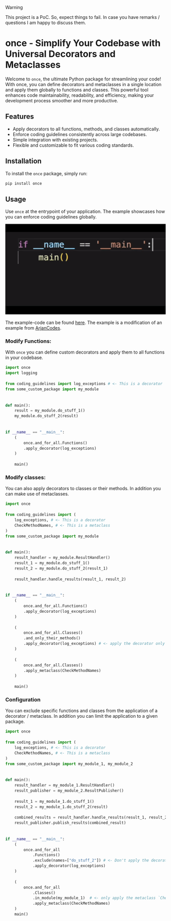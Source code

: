 > [!WARNING]  
> This project is a PoC. So, expect things to fail. In case you have remarks / questions I am happy to discuss them.

# once - Simplify Your Codebase with Universal Decorators and Metaclasses

Welcome to `once`, the ultimate Python package for streamlining your code! With once, you can define decorators and metaclasses in a single location and apply them globally to functions and classes. This powerful tool enhances code maintainability, readability, and efficiency, making your development process smoother and more productive.

## Features

- Apply decorators to all functions, methods, and classes automatically.
- Enforce coding guidelines consistently across large codebases.
- Simple integration with existing projects.
- Flexible and customizable to fit various coding standards.

## Installation

To install the `once` package, simply run:

```sh
pip install once
```

## Usage

Use `once` at the entrypoint of your application. The example showcases how you can enforce coding guidelines globally.

![](./once-demo-ezgif.com-optimize.gif)

The example-code can be found [here](https://github.com/stoney95/once-example). The example is a modification of an example from [ArjanCodes](https://github.com/ArjanCodes/betterpython/tree/main/3%20-%20strategy%20pattern).

### Modify Functions:
With `once` you can define custom decorators and apply them to all functions in your codebase.

```python
import once
import logging

from coding_guidelines import log_exceptions # <- This is a decorator
from some_custom_package import my_module


def main():
    result = my_module.do_stuff_1()
    my_module.do_stuff_2(result)


if __name__ == "__main__":
    (
        once.and_for_all.Functions()
        .apply_decorator(log_exceptions)
    )
    
    main()
```

### Modify classes:
You can also apply decorators to classes or their methods. In addition you can make use of metaclasses.

```python
import once

from coding_guidelines import (
    log_exceptions, # <- This is a decorator
    CheckMethodNames, # <- This is a metaclass
)
from some_custom_package import my_module


def main():
    result_handler = my_module.ResultHandler()
    result_1 = my_module.do_stuff_1()
    result_2 = my_module.do_stuff_2(result_1)

    result_handler.handle_results(result_1, result_2)


if __name__ == "__main__":
    (
        once.and_for_all.Functions()
        .apply_decorator(log_exceptions)
    )

    (
        once.and_for_all.Classes()
        .and_only_their_methods()
        .apply_decorator(log_exceptions) # <- apply the decorator only to the methods and not the class itself
    )

    (
        once.and_for_all.Classes()
        .apply_metaclass(CheckMethodNames)
    )

    main()
```

### Configuration
You can exclude specific functions and classes from the application of a decorator / metaclass. In addition you can limit the application to a given package.

```python
import once

from coding_guidelines import (
    log_exceptions, # <- This is a decorator
    CheckMethodNames, # <- This is a metaclass
)
from some_custom_package import my_module_1, my_module_2


def main():
    result_handler = my_module_1.ResultHandler()
    result_publisher = my_module_2.ResultPublisher()

    result_1 = my_module_1.do_stuff_1()
    result_2 = my_module_1.do_stuff_2(result)

    combined_results = result_handler.handle_results(result_1, result_2)
    result_publisher.publish_results(combined_result)


if __name__ == "__main__":
    (
        once.and_for_all
            .Functions()
            .exclude(names=["do_stuff_2"]) # <- Don't apply the decorator to function `do_stuff_2` 
            .apply_decorator(log_exceptions)
    )

    (
        once.and_for_all
            .Classes()
            .in_module(my_module_1)  # <- only apply the metaclass `CheckMethodNames` to classes in `my_module_1`
            .apply_metaclass(CheckMethodNames)
    )
    main()
```